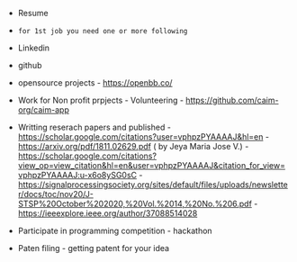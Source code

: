 
- Resume 
-     for 1st job you need one or more following 
- Linkedin
- github
- opensource projects
      - https://openbb.co/  
- Work for Non profit prpjects -  Volunteering
      -  https://github.com/caim-org/caim-app
- Writting reserach papers and published
      - https://scholar.google.com/citations?user=vphpzPYAAAAJ&hl=en
      - https://arxiv.org/pdf/1811.02629.pdf ( by Jeya Maria Jose V.)
      -  https://scholar.google.com/citations?view_op=view_citation&hl=en&user=vphpzPYAAAAJ&citation_for_view=vphpzPYAAAAJ:u-x6o8ySG0sC
      - https://signalprocessingsociety.org/sites/default/files/uploads/newsletter/docs/toc/nov20/J-STSP%20October%202020,%20Vol.%2014,%20No.%206.pdf
      - https://ieeexplore.ieee.org/author/37088514028
      
- Participate in programming competition - hackathon
      
- Paten filing - getting patent for your idea


